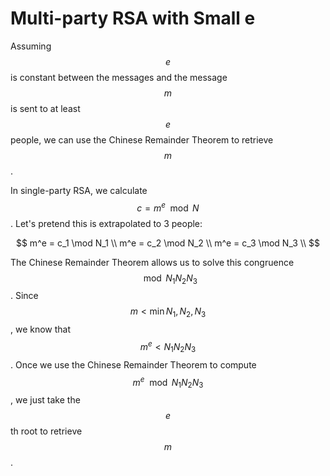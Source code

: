 # Multi-party RSA with Small e

Assuming $$e$$ is constant between the messages and the message $$m$$ is sent to at least $$e$$ people, we can use the Chinese Remainder Theorem to retrieve $$m$$.

In single-party RSA, we calculate $$c = m^e \mod N$$. Let's pretend this is extrapolated to 3 people:

$$
m^e = c_1 \mod N_1 \\
m^e = c_2 \mod N_2 \\ m^e = c_3 \mod N_3 \\
$$

​The Chinese Remainder Theorem allows us to solve this congruence $$\mod N_1N_2N_3$$. Since $$m < \min{N_1, N_2, N_3}$$, we know that $$m^e < N_1N_2N_3$$. Once we use the Chinese Remainder Theorem to compute $$m^e \mod N_1N_2N_3$$, we just take the $$e$$th root to retrieve $$m$$.​
